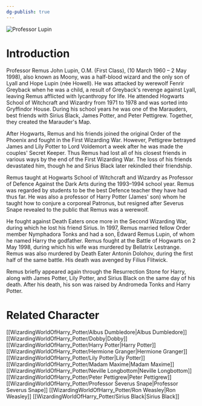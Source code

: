 ```yaml
---
dg-publish: true
---
```

![Professor Lupin](http://rxbg5ysja.bkt.gdipper.com/Professor_Lupin.png)
# Introduction
Professor Remus John Lupin, O.M. (First Class), (10 March 1960 – 2 May 1998), also known as Moony, was a half-blood wizard and the only son of Lyall and Hope Lupin (née Howell). He was attacked by werewolf Fenrir Greyback when he was a child, a result of Greyback's revenge against Lyall, leaving Remus afflicted with lycanthropy for life. He attended Hogwarts School of Witchcraft and Wizardry from 1971 to 1978 and was sorted into Gryffindor House. During his school years he was one of the Marauders, best friends with Sirius Black, James Potter, and Peter Pettigrew. Together, they created the Marauder's Map.

After Hogwarts, Remus and his friends joined the original Order of the Phoenix and fought in the First Wizarding War. However, Pettigrew betrayed James and Lily Potter to Lord Voldemort a week after he was made the couples' Secret Keeper. Thus Remus had lost all of his closest friends in various ways by the end of the First Wizarding War. The loss of his friends devastated him, though he and Sirius Black later rekindled their friendship. 

Remus taught at Hogwarts School of Witchcraft and Wizardry as Professor of Defence Against the Dark Arts during the 1993–1994 school year. Remus was regarded by students to be the best Defence teacher they have had thus far. He was also a professor of Harry Potter (James' son) whom he taught how to conjure a corporeal Patronus, but resigned after Severus Snape revealed to the public that Remus was a werewolf. 

He fought against Death Eaters once more in the Second Wizarding War, during which he lost his friend Sirius. In 1997, Remus married fellow Order member Nymphadora Tonks and had a son, Edward Remus Lupin, of whom he named Harry the godfather. Remus fought at the Battle of Hogwarts on 2 May 1998, during which his wife was murdered by Bellatrix Lestrange. Remus was also murdered by Death Eater Antonin Dolohov, during the first half of the same battle. His death was avenged by Filius Flitwick.

Remus briefly appeared again through the Resurrection Stone for Harry, along with James Potter, Lily Potter, and Sirius Black on the same day of his death. After his death, his son was raised by Andromeda Tonks and Harry Potter.

# Related Character
[[WizardingWorldOfHarry_Potter/Albus Dumbledore\|Albus Dumbledore]]
[[WizardingWorldOfHarry_Potter/Dobby\|Dobby]]
[[WizardingWorldOfHarry_Potter/Harry Potter\|Harry Potter]]
[[WizardingWorldOfHarry_Potter/Hermione Granger\|Hermione Granger]]
[[WizardingWorldOfHarry_Potter/Lily Potter\|Lily Potter]]
[[WizardingWorldOfHarry_Potter/Madam Maxime\|Madam Maxime]]
[[WizardingWorldOfHarry_Potter/Neville Longbottom\|Neville Longbottom]]
[[WizardingWorldOfHarry_Potter/Peter Pettigrew\|Peter Pettigrew]]
[[WizardingWorldOfHarry_Potter/Professor Severus Snape\|Professor Severus Snape]]
[[WizardingWorldOfHarry_Potter/Ron Weasley\|Ron Weasley]]
[[WizardingWorldOfHarry_Potter/Sirius Black\|Sirius Black]]
